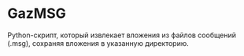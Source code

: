 # GazMSG
Python-скрипт, который извлекает вложения из файлов сообщений (.msg), сохраняя вложения в указанную директорию.
